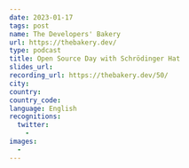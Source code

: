 ```yaml
---
date: 2023-01-17
tags: post
name: The Developers' Bakery
url: https://thebakery.dev/
type: podcast
title: Open Source Day with Schrödinger Hat
slides_url: 
recording_url: https://thebakery.dev/50/
city:
country:
country_code:
language: English
recognitions:
  twitter:
    - 
images:
  - 
---
```

